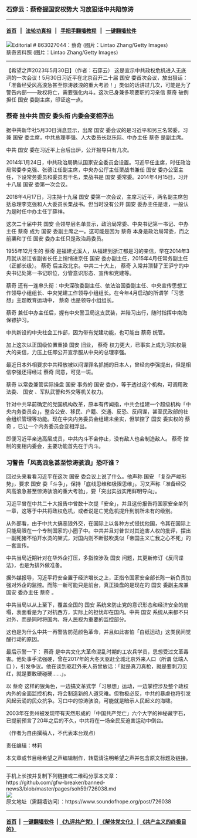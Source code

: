 ### 石穿云：蔡奇握国安权势大 习放狠话中共陷惊涛
------------------------

#### [首页](https://github.com/gfw-breaker/banned-news3/blob/master/README.md) &nbsp;&nbsp;|&nbsp;&nbsp; [法轮功真相](https://github.com/begood0513/basic/blob/master/README.md)  &nbsp;&nbsp;|&nbsp;&nbsp; [手把手翻墙教程](https://github.com/gfw-breaker/guides/wiki)  &nbsp;&nbsp;|&nbsp;&nbsp; [一键翻墙软件](https://github.com/gfw-breaker/nogfw/blob/master/README.md)  



<div><img alt="Editorial # 863027044：蔡奇 (图片：Lintao Zhang/Getty Images)" src="https://img.soundofhope.org/2023-05/gettyimages-863027044-1685482031766.jpg"/>
<br/><figcaption class="caption">
 蔡奇资料照 (图片：Lintao Zhang/Getty Images)
</figcaption></div><hr/>


<div><div class="Content__Wrapper sc-1bvya0-0 elmmKw article_body" data-checkusr="" itemprop="articleBody">
 <div id="post_place_1">
 </div>
 <p class="meta-top">
  <span class="meta">
   【希望之声2023年5月30日】（作者：石穿云）
  </span>
  这是宣示中共政权危机进入无底洞的一次会议！5月30日习近平在北京召开二十届
  <ok href="/term/31568">
   国安
  </ok>
  委首次会议，放出狠话：「准备经受风高浪急甚至惊涛骇浪的重大考验！」类似的话讲过几次，可能是为了警告内部——政权将亡，需要强化内斗。这次已身兼多项要职的习亲信
  <ok href="/term/13172">
   蔡奇
  </ok>
  破例担任
  <ok href="/term/31568">
   国安
  </ok>
  委副主席，印证这一点。
 </p>
 <h3>
  <strong>
   <ok href="/term/13172">
    蔡奇
   </ok>
   挂中共
   <ok href="/term/31568">
    国安
   </ok>
   委头衔 内委会变相浮出
  </strong>
 </h3>
 <p>
  据中共新华社5月30日消息显示，出席
  <ok href="/term/31568">
   国安
  </ok>
  委会议的是习近平和另三名常委，习兼
  <ok href="/term/31568">
   国安
  </ok>
  委主席，中共总理李强、人大委员长赵乐际、中办主任
  <ok href="/term/13172">
   蔡奇
  </ok>
  是副主席。
 </p>
 <p>
  中共
  <ok href="/term/31568">
   国安
  </ok>
  委在习近平上台后出炉，公开报导只有几次。
 </p>
 <p>
  2014年1月24日，中共政治局确认国家安全委员会设置。习近平任主席，时任政治局常委李克强、张德江任副主席，中央办公厅主任栗战书兼任
  <ok href="/term/31568">
   国安
  </ok>
  委办公室主任，下设常务委员和委员若干名，栗战书是
  <ok href="/term/31568">
   国安
  </ok>
  委常委。2014年4月15日，习开十八届
  <ok href="/term/31568">
   国安
  </ok>
  委第一次会议。
 </p>
 <p>
  2018年4月17日，习主持十九届
  <ok href="/term/31568">
   国安
  </ok>
  委第一次会议，主席习近平，两名副主席包括总理李克强和人大委员长栗战书。但当时没有公开
  <ok href="/term/31568">
   国安
  </ok>
  委办主任是谁，一般认为是时任中办主任丁薛祥。
 </p>
 <p>
  这次二十届中共
  <ok href="/term/31568">
   国安
  </ok>
  会领导层名单显示，政治局常委、中央书记第一书记、中办主任
  <ok href="/term/13172">
   蔡奇
  </ok>
  成为
  <ok href="/term/31568">
   国安
  </ok>
  委副主席之一。这可能是因为
  <ok href="/term/13172">
   蔡奇
  </ok>
  本身是政治局常委，而之前栗和丁任
  <ok href="/term/31568">
   国安
  </ok>
  委办主任只是政治局委员。
 </p>
 <p>
  1955年12月生的
  <ok href="/term/13172">
   蔡奇
  </ok>
  是福建尤溪人，从福建到浙江都是习的亲信，早在2014年3月就从浙江省副省长任上悄悄进京任
  <ok href="/term/31568">
   国安
  </ok>
  委办副主任，2015年4月任常务副主任（正部长级）。
  <ok href="/term/13172">
   蔡奇
  </ok>
  后主政北京。中共二十大上，
  <ok href="/term/13172">
   蔡奇
  </ok>
  入常并顶替了王沪宁的中央书记处第一书记职位，分管意识形态、宣传和党建等。
 </p>
 <p>
  <ok href="/term/13172">
   蔡奇
  </ok>
  还有一连串头衔：中央深改委副主任、依法治国委副主任、中央宣传思想工作领导小组组长、中央党建工作领导小组组长。在今年4月启动的所谓学「习思想」主题教育运动中，
  <ok href="/term/13172">
   蔡奇
  </ok>
  也是领导小组组长。
 </p>
 <p>
  <ok href="/term/13172">
   蔡奇
  </ok>
  兼任中办主任后，握有中央警卫局这支武装，并陪习出行，随时指挥中南海保镖护习。
 </p>
 <p>
  中共新设的中央社会工作部，因为带有党建功能，也可能由
  <ok href="/term/13172">
   蔡奇
  </ok>
  统管。
 </p>
 <p>
  加上这次以正国级位置重操
  <ok href="/term/31568">
   国安
  </ok>
  旧业，
  <ok href="/term/13172">
   蔡奇
  </ok>
  权力更大，已事实上成为习实权最大的亲信，力压上任即公开宣示服从中央的总理李强。
 </p>
 <p>
  最近日本外相要求中共释放被以间谍罪名抓捕的日本人，曾经向李强提出，但是相信李强还得经过
  <ok href="/term/13172">
   蔡奇
  </ok>
  同意，可见一斑。
 </p>
 <p>
  <ok href="/term/13172">
   蔡奇
  </ok>
  以常委兼管实际操盘
  <ok href="/term/31568">
   国安
  </ok>
  事务的
  <ok href="/term/31568">
   国安
  </ok>
  委办，等于透过这个机构，可调用政法委、
  <ok href="/term/31568">
   国安
  </ok>
  、军队武警和外交等机关权力。
 </p>
 <p>
  针对中共早前确定的党国机构改革，原本有传闻指，中共会组建一个超级机构「中央内务委员会」，整合公安、移民、户籍、交通、反恐、反间谍，甚至民政部的社会组织管理等功能。现在中央内务委员会组建未坐实，但掌控了
  <ok href="/term/31568">
   国安
  </ok>
  委实权的
  <ok href="/term/13172">
   蔡奇
  </ok>
  ，已让一个内务委员会变相浮出。
 </p>
 <p>
  即便习近平亲选高层成员，中共内斗不会停止，没有敌人也会制造敌人。
  <ok href="/term/13172">
   蔡奇
  </ok>
  控制的变相内委会，主要功能首先在于内斗。
 </p>
 <h3>
  <strong>
   习警告「风高浪急甚至惊涛骇浪」恐吓谁？
  </strong>
 </h3>
 <p>
  回过头来看看习近平在这次
  <ok href="/term/31568">
   国安
  </ok>
  委会议上说了什么。他声称
  <ok href="/term/31568">
   国安
  </ok>
  「复杂严峻形势」，要求
  <ok href="/term/31568">
   国安
  </ok>
  委「斗争」，保持「底线思维和极限思维」。习又声称「准备经受风高浪急甚至惊涛骇浪的重大考验」，要「突出实战实用鲜明导向」。
 </p>
 <p>
  习近平曾在中共二十大报告中曾数十次提「安全」，并且这份报告将国家安全单列一章，这等于中共将政权危机，或者说是亡党危机提升到前所未有的级别。
 </p>
 <p>
  从外部看，由于中共大搞恶狼外交，在国际上以各种方式侵扰他国，令其在国际上只能局限在一个专制国家的小圈子中。中共并且对普世对其迫害人权的批评，摆出一副死猪不怕开水烫的架式，对国内则不断鼓吹类似「帝国主义亡我之心不死」的一套宣传。
 </p>
 <p>
  中共当局近期针对在华外企打压，多指控涉及
  <ok href="/term/31568">
   国安
  </ok>
  问题，其更新修订《反间谍法》，也是为排外做准备。
 </p>
 <p>
  据外媒报导，习近平将安全置于经济增长之上，正指令国家安全部长陈一新负责加强对外企的监控。而陈一新可能只是前台，真正操盘的是现在的
  <ok href="/term/31568">
   国安
  </ok>
  委副主席兼
  <ok href="/term/31568">
   国安
  </ok>
  委办主任
  <ok href="/term/13172">
   蔡奇
  </ok>
  。
 </p>
 <p>
  中共当局以从上至下，覆盖全国的
  <ok href="/term/31568">
   国安
  </ok>
  系统来防止党的意识形态和经济安全的崩塌，表面看是为了对抗西方，实际上的担忧却在国内。中共
  <ok href="/term/31568">
   国安
  </ok>
  系统从来都不只对外，而是同时将国内、将人民视为重要的监控部分。
 </p>
 <p>
  这也是为什么中共一再警告防范颜色革命，并且如此害怕「白纸运动」这类民间觉醒行动的原因。
 </p>
 <p>
  最后示警一下：
  <ok href="/term/13172">
   蔡奇
  </ok>
  是中共文化大革命混乱时期的工农兵学员，思想受过文革毒害。他处事手法强硬，曾在2017年的大冬天驱赶全城北京外来人口（所谓
  <ok href="/term/74259">
   低端人口
  </ok>
  ），引发争议。他在谈到驱赶外来人员曾放话：「就是真刀真枪，就是要刺刀见红，就是要敢硬碰硬……」。
 </p>
 <p>
  以
  <ok href="/term/13172">
   蔡奇
  </ok>
  这样的狠角色，一边搞文革式学「习思想」运动，一边掌控涉及整个政权内外的全面监控机构，将会制造新的人道灾难。但物极必反，中共的暴虐也将引发风起云涌的民众抗争。习口中的惊涛骇浪，可能就是暗示人民起义的海啸。
 </p>
 <p>
  2003年在贵州被发现带有天然形成的「中国共产党亡」六个大字的神秘藏字石，已提前预言了20年之后的不久，中共将在一场全民反迫害运动中倒台。
 </p>
 <p>
  （作者为自由撰稿人，不代表本台观点）
 </p>
 <p class="meta-btm">
  责任编辑：林莉
 </p>
 <p class="meta-btm">
  本文章或节目经希望之声编辑制作，转载请注明希望之声并包含原文标题及链接。
 </p>
</div>
</div>
<hr/>
手机上长按并复制下列链接或二维码分享本文章：<br/>
https://github.com/gfw-breaker/banned-news3/blob/master/pages/soh59/726038.md <br/>
<a href='https://github.com/gfw-breaker/banned-news3/blob/master/pages/soh59/726038.md'><img src='https://github.com/gfw-breaker/banned-news3/blob/master/pages/soh59/726038.md.png'/></a> <br/>
原文地址（需翻墙访问）：https://www.soundofhope.org/post/726038


------------------------
#### [首页](https://github.com/gfw-breaker/banned-news3/blob/master/README.md) &nbsp;|&nbsp; [一键翻墙软件](https://github.com/gfw-breaker/nogfw/blob/master/README.md) &nbsp;| [《九评共产党》](https://github.com/gfw-breaker/9ping.md/blob/master/README.md#九评之一评共产党是什么) | [《解体党文化》](https://github.com/gfw-breaker/jtdwh.md/blob/master/README.md) | [《共产主义的终极目的》](https://github.com/gfw-breaker/gczydzjmd.md/blob/master/README.md)


<img src='http://gfw-breaker.win/banned-news3/pages/soh59/726038.md' width='0px' height='0px'/>